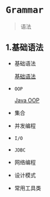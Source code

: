 # `Grammar`

> 语法

## 1.基础语法

- 基础语法

  [基础语法](./java_grammar_basic.md)

- `OOP`

  [Java OOP](./java_grammar_oop.md)

- 集合

- 并发编程

- `I/O`

- `JDBC`

- 网络编程

- 设计模式

- 常用工具类
